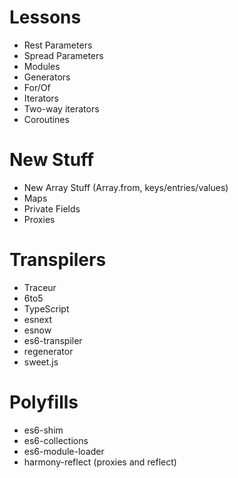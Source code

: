 # Lessons
 
- Rest Parameters
- Spread Parameters
- Modules
- Generators
- For/Of
- Iterators
- Two-way iterators
- Coroutines

# New Stuff

- New Array Stuff (Array.from, keys/entries/values)
- Maps
- Private Fields
- Proxies


# Transpilers

- Traceur
- 6to5
- TypeScript
- esnext
- esnow
- es6-transpiler
- regenerator
- sweet.js

# Polyfills
- es6-shim
- es6-collections
- es6-module-loader
- harmony-reflect (proxies and reflect)


